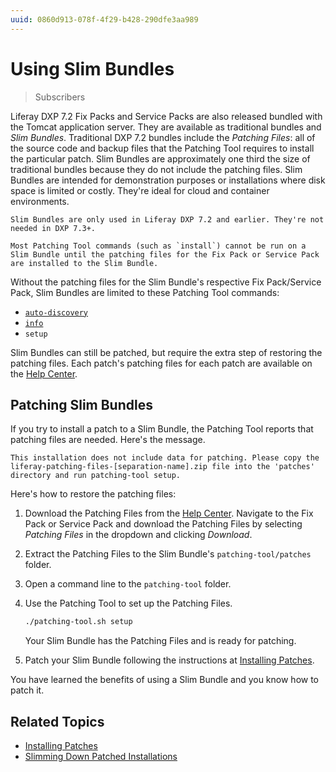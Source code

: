 ```yaml
---
uuid: 0860d913-078f-4f29-b428-290dfe3aa989
---
```

# Using Slim Bundles

> Subscribers

Liferay DXP 7.2 Fix Packs and Service Packs are also released bundled with the Tomcat application server. They are available as traditional bundles and _Slim Bundles_. Traditional DXP 7.2 bundles include the _Patching Files_: all of the source code and backup files that the Patching Tool requires to install the particular patch. Slim Bundles are approximately one third the size of traditional bundles because they do not include the patching files. Slim Bundles are intended for demonstration purposes or installations where disk space is limited or costly. They're ideal for cloud and container environments.

```{important}
Slim Bundles are only used in Liferay DXP 7.2 and earlier. They're not needed in DXP 7.3+.
```

```{warning}
Most Patching Tool commands (such as `install`) cannot be run on a Slim Bundle until the patching files for the Fix Pack or Service Pack are installed to the Slim Bundle.
```

Without the patching files for the Slim Bundle's respective Fix Pack/Service Pack, Slim Bundles are limited to these Patching Tool commands:

* [`auto-discovery`](../../reference/configuring-the-patching-tool.md)
* [`info`](../../reference/getting-patch-information.md)
* `setup`

Slim Bundles can still be patched, but require the extra step of restoring the patching files. Each patch's patching files for each patch are available on the [Help Center](https://customer.liferay.com/downloads).

## Patching Slim Bundles

If you try to install a patch to a Slim Bundle, the Patching Tool reports that patching files are needed. Here's the message.

```
This installation does not include data for patching. Please copy the
liferay-patching-files-[separation-name].zip file into the 'patches'
directory and run patching-tool setup.
```

Here's how to restore the patching files: 

1. Download the Patching Files from the [Help Center](https://customer.liferay.com/downloads). Navigate to the Fix Pack or Service Pack and download the Patching Files by selecting _Patching Files_ in the dropdown and clicking _Download_.

1. Extract the Patching Files to the Slim Bundle's `patching-tool/patches` folder.

1. Open a command line to the `patching-tool` folder.

1. Use the Patching Tool to set up the Patching Files.

    ```bash
    ./patching-tool.sh setup
    ```

    Your Slim Bundle has the Patching Files and is ready for patching.

1. Patch your Slim Bundle following the instructions at [Installing Patches](../installing-patches-for-dxp-7-3-and-earlier.md).

You have learned the benefits of using a Slim Bundle and you know how to patch it.

## Related Topics

* [Installing Patches](../installing-patches-for-dxp-7-3-and-earlier.md)
* [Slimming Down Patched Installations](./slimming-down-patched-installations.md)
